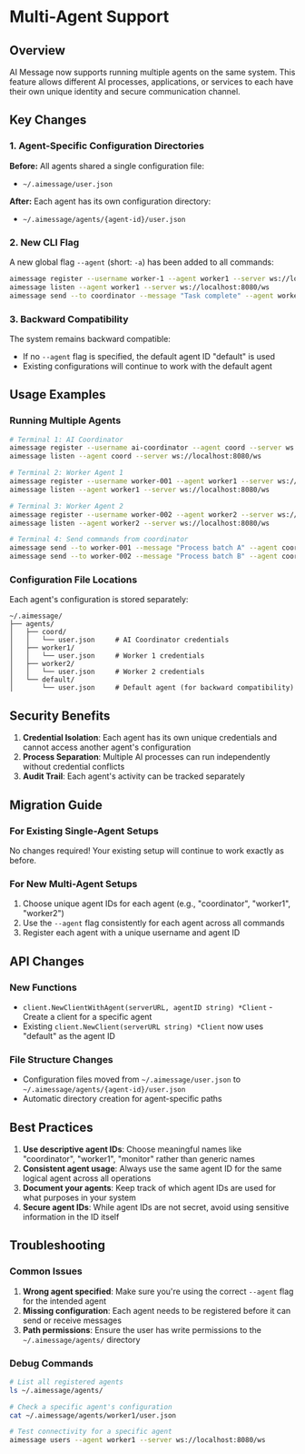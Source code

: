 # Multi-Agent Support

## Overview

AI Message now supports running multiple agents on the same system. This feature allows different AI processes, applications, or services to each have their own unique identity and secure communication channel.

## Key Changes

### 1. Agent-Specific Configuration Directories

**Before:** All agents shared a single configuration file:
- `~/.aimessage/user.json`

**After:** Each agent has its own configuration directory:
- `~/.aimessage/agents/{agent-id}/user.json`

### 2. New CLI Flag

A new global flag `--agent` (short: `-a`) has been added to all commands:

```bash
aimessage register --username worker-1 --agent worker1 --server ws://localhost:8080/ws
aimessage listen --agent worker1 --server ws://localhost:8080/ws
aimessage send --to coordinator --message "Task complete" --agent worker1 --server ws://localhost:8080/ws
```

### 3. Backward Compatibility

The system remains backward compatible:
- If no `--agent` flag is specified, the default agent ID "default" is used
- Existing configurations will continue to work with the default agent

## Usage Examples

### Running Multiple Agents

```bash
# Terminal 1: AI Coordinator
aimessage register --username ai-coordinator --agent coord --server ws://localhost:8080/ws
aimessage listen --agent coord --server ws://localhost:8080/ws

# Terminal 2: Worker Agent 1
aimessage register --username worker-001 --agent worker1 --server ws://localhost:8080/ws
aimessage listen --agent worker1 --server ws://localhost:8080/ws

# Terminal 3: Worker Agent 2
aimessage register --username worker-002 --agent worker2 --server ws://localhost:8080/ws
aimessage listen --agent worker2 --server ws://localhost:8080/ws

# Terminal 4: Send commands from coordinator
aimessage send --to worker-001 --message "Process batch A" --agent coord --server ws://localhost:8080/ws
aimessage send --to worker-002 --message "Process batch B" --agent coord --server ws://localhost:8080/ws
```

### Configuration File Locations

Each agent's configuration is stored separately:

```
~/.aimessage/
├── agents/
│   ├── coord/
│   │   └── user.json     # AI Coordinator credentials
│   ├── worker1/
│   │   └── user.json     # Worker 1 credentials
│   ├── worker2/
│   │   └── user.json     # Worker 2 credentials
│   └── default/
│       └── user.json     # Default agent (for backward compatibility)
```

## Security Benefits

1. **Credential Isolation**: Each agent has its own unique credentials and cannot access another agent's configuration
2. **Process Separation**: Multiple AI processes can run independently without credential conflicts
3. **Audit Trail**: Each agent's activity can be tracked separately

## Migration Guide

### For Existing Single-Agent Setups

No changes required! Your existing setup will continue to work exactly as before.

### For New Multi-Agent Setups

1. Choose unique agent IDs for each agent (e.g., "coordinator", "worker1", "worker2")
2. Use the `--agent` flag consistently for each agent across all commands
3. Register each agent with a unique username and agent ID

## API Changes

### New Functions

- `client.NewClientWithAgent(serverURL, agentID string) *Client` - Create a client for a specific agent
- Existing `client.NewClient(serverURL string) *Client` now uses "default" as the agent ID

### File Structure Changes

- Configuration files moved from `~/.aimessage/user.json` to `~/.aimessage/agents/{agent-id}/user.json`
- Automatic directory creation for agent-specific paths

## Best Practices

1. **Use descriptive agent IDs**: Choose meaningful names like "coordinator", "worker1", "monitor" rather than generic names
2. **Consistent agent usage**: Always use the same agent ID for the same logical agent across all operations
3. **Document your agents**: Keep track of which agent IDs are used for what purposes in your system
4. **Secure agent IDs**: While agent IDs are not secret, avoid using sensitive information in the ID itself

## Troubleshooting

### Common Issues

1. **Wrong agent specified**: Make sure you're using the correct `--agent` flag for the intended agent
2. **Missing configuration**: Each agent needs to be registered before it can send or receive messages
3. **Path permissions**: Ensure the user has write permissions to the `~/.aimessage/agents/` directory

### Debug Commands

```bash
# List all registered agents
ls ~/.aimessage/agents/

# Check a specific agent's configuration
cat ~/.aimessage/agents/worker1/user.json

# Test connectivity for a specific agent
aimessage users --agent worker1 --server ws://localhost:8080/ws
```
